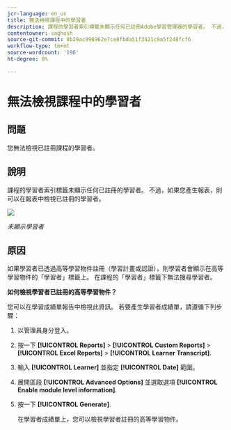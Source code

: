 ```yaml
---
jcr-language: en_us
title: 無法檢視課程中的學習者
description: 課程的學習者索引標籤未顯示任何已註冊Adobe學習管理器的學習者。 不過，如果您產生報表，則可以在報表中檢視已註冊的學習者。
contentowner: saghosh
source-git-commit: 8b29ac996962e7ce8fbda51f3421c9a5f248fcf6
workflow-type: tm+mt
source-wordcount: '196'
ht-degree: 0%

---
```




# 無法檢視課程中的學習者

## 問題

您無法檢視已註冊課程的學習者。

## 說明

課程的學習者索引標籤未顯示任何已註冊的學習者。 不過，如果您產生報表，則可以在報表中檢視已註冊的學習者。

![](assets/no-learners.png)

*未顯示學習者*

## 原因

如果學習者已透過高等學習物件註冊（學習計畫或認證），則學習者會顯示在高等學習物件的「學習者」標籤上。 在課程的「學習者」標籤下無法搜尋學習者。

**如何檢視學習者已註冊的高等學習物件？**

您可以在學習成績單報告中檢視此資訊。 若要產生學習者成績單，請遵循下列步驟：

1. 以管理員身分登入。
1. 按一下 **[!UICONTROL Reports]** > **[!UICONTROL Custom Reports]** > **[!UICONTROL Excel Reports]** > **[!UICONTROL Learner Transcript]**.

1. 輸入 **[!UICONTROL Learner]** 並指定 **[!UICONTROL Date]** 範圍。
1. 展開區段 **[!UICONTROL Advanced Options]** 並選取選項 **[!UICONTROL Enable module level information]**.
1. 按一下 **[!UICONTROL Generate]**.

   在學習者成績單上，您可以檢視學習者註冊的高等學習物件。
